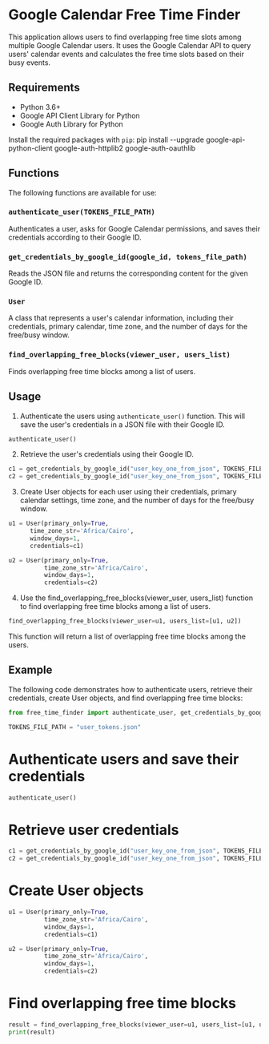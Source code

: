 # Google Calendar Free Time Finder

This application allows users to find overlapping free time slots among multiple Google Calendar users. It uses the Google Calendar API to query users' calendar events and calculates the free time slots based on their busy events.

## Requirements

- Python 3.6+
- Google API Client Library for Python
- Google Auth Library for Python

Install the required packages with `pip`:
pip install --upgrade google-api-python-client google-auth-httplib2 google-auth-oauthlib


## Functions

The following functions are available for use:

### `authenticate_user(TOKENS_FILE_PATH)`

Authenticates a user, asks for Google Calendar permissions, and saves their credentials according to their Google ID.

### `get_credentials_by_google_id(google_id, tokens_file_path)`

Reads the JSON file and returns the corresponding content for the given Google ID.

### `User`

A class that represents a user's calendar information, including their credentials, primary calendar, time zone, and the number of days for the free/busy window.

### `find_overlapping_free_blocks(viewer_user, users_list)`

Finds overlapping free time blocks among a list of users.

## Usage

1. Authenticate the users using `authenticate_user()` function. This will save the user's credentials in a JSON file with their Google ID.

```python
authenticate_user()
```

2. Retrieve the user's credentials using their Google ID.
  ```python
  c1 = get_credentials_by_google_id("user_key_one_from_json", TOKENS_FILE_PATH)
  c2 = get_credentials_by_google_id("user_key_one_from_json", TOKENS_FILE_PATH)
  ```
  
 3. Create User objects for each user using their credentials, primary calendar settings, time zone, and the number of days for the free/busy window.
  ```python
  u1 = User(primary_only=True,
        time_zone_str='Africa/Cairo',
        window_days=1,
        credentials=c1)

  u2 = User(primary_only=True,
            time_zone_str='Africa/Cairo',
            window_days=1,
            credentials=c2)
   ```
 4. Use the find_overlapping_free_blocks(viewer_user, users_list) function to find overlapping free time blocks among a list of users.
  ```python
  find_overlapping_free_blocks(viewer_user=u1, users_list=[u1, u2])
  ```
This function will return a list of overlapping free time blocks among the users.


## Example

The following code demonstrates how to authenticate users, retrieve their credentials, create User objects, and find overlapping free time blocks:
```python
from free_time_finder import authenticate_user, get_credentials_by_google_id, User, find_overlapping_free_blocks

TOKENS_FILE_PATH = "user_tokens.json"
```

# Authenticate users and save their credentials
```python
authenticate_user()
```

# Retrieve user credentials
```python
c1 = get_credentials_by_google_id("user_key_one_from_json", TOKENS_FILE_PATH)
c2 = get_credentials_by_google_id("user_key_one_from_json", TOKENS_FILE_PATH)
```

# Create User objects
```python
u1 = User(primary_only=True,
          time_zone_str='Africa/Cairo',
          window_days=1,
          credentials=c1)

u2 = User(primary_only=True,
          time_zone_str='Africa/Cairo',
          window_days=1,
          credentials=c2)
```
# Find overlapping free time blocks
```python
result = find_overlapping_free_blocks(viewer_user=u1, users_list=[u1, u2])
print(result)
```




    

    



